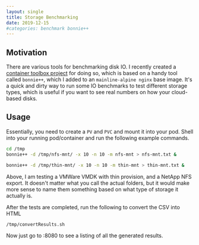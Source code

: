 ```yaml
---
layout: single
title: Storage Benchmarking
date: 2019-12-15
#categories: benchmark bonnie++
---
```


## Motivation

There are various tools for benchmarking disk IO.  I recently created a [container toolbox project](https://github.com/sqtran/container-toolbox) for doing so, which is based on a handy tool called `bonnie++`, which I added to an `mainline-alpine nginx` base image.  It's a quick and dirty way to run some IO benchmarks to test different storage types, which is useful if you want to see real numbers on how your cloud-based disks.


## Usage
Essentially, you need to create a `PV` and `PVC` and mount it into your pod.  Shell into your running pod/container and run the following example commands.

```bash
cd /tmp
bonnie++ -d /tmp/nfs-mnt/ -x 10 -n 10 -m nfs-mnt > nfs-mnt.txt &

bonnie++ -d /tmp/thin-mnt/ -x 10 -n 10 -m thin-mnt > thin-mnt.txt &
```

Above, I am testing a VMWare VMDK with thin provision, and a NetApp NFS export.  It doesn't matter what you call the actual folders, but it would make more sense to name them something based on what type of storage it actually is.  

After the tests are completed, run the following to convert the CSV into HTML
```bash
/tmp/convertResults.sh
```

Now just go to <server>:8080 to see a listing of all the generated results.
